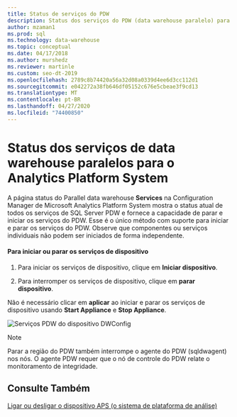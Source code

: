 ```yaml
---
title: Status de serviços do PDW
description: Status dos serviços do PDW (data warehouse paralelo) para o Analytics Platform System.
author: mzaman1
ms.prod: sql
ms.technology: data-warehouse
ms.topic: conceptual
ms.date: 04/17/2018
ms.author: murshedz
ms.reviewer: martinle
ms.custom: seo-dt-2019
ms.openlocfilehash: 2789c8b74420a56a32d08a0339d4ee6d3cc112d1
ms.sourcegitcommit: e042272a38fb646df05152c676e5cbeae3f9cd13
ms.translationtype: MT
ms.contentlocale: pt-BR
ms.lasthandoff: 04/27/2020
ms.locfileid: "74400850"
---
```

# <a name="parallel-data-warehouse-services-status-for-analytics-platform-system"></a>Status dos serviços de data warehouse paralelos para o Analytics Platform System
A página status do Parallel data warehouse **Services** na Configuration Manager de Microsoft Analytics Platform System mostra o status atual de todos os serviços de SQL Server PDW e fornece a capacidade de parar e iniciar os serviços do PDW. Esse é o único método com suporte para iniciar e parar os serviços do PDW. Observe que componentes ou serviços individuais não podem ser iniciados de forma independente.  
  
#### <a name="to-start-or-stop-the-appliance-services"></a>Para iniciar ou parar os serviços de dispositivo  
  
1.  Para iniciar os serviços de dispositivo, clique em **Iniciar dispositivo**.  
  
2.  Para interromper os serviços de dispositivo, clique em **parar dispositivo**.  
  
Não é necessário clicar em **aplicar** ao iniciar e parar os serviços de dispositivo usando **Start Appliance** e **Stop Appliance**.  
  
![Serviços PDW do dispositivo DWConfig](./media/pdw-services-status/SQL_Server_PDW_DWConfig_ApplPDWServices.png "SQL_Server_PDW_DWConfig_ApplPDWServices")  
  
> [!NOTE]  
> Parar a região do PDW também interrompe o agente do PDW (sqldwagent) nos nós. O agente PDW requer que o nó de controle do PDW relate o monitoramento de integridade.  
  
## <a name="see-also"></a>Consulte Também  
[Ligar ou desligar o dispositivo APS &#40;o sistema de plataforma de análise&#41;](power-the-aps-appliance-on-or-off.md)  
  
